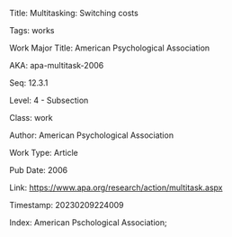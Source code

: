 Title:  Multitasking: Switching costs

Tags:   works

Work Major Title: American Psychological Association

AKA:    apa-multitask-2006

Seq:    12.3.1

Level:  4 - Subsection

Class:  work

Author: American Psychological Association

Work Type: Article

Pub Date: 2006

Link:   https://www.apa.org/research/action/multitask.aspx

Timestamp: 20230209224009

Index:  American Pschological Association; 
